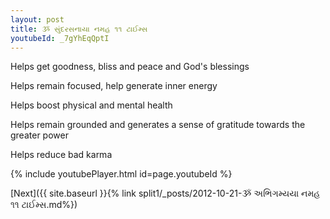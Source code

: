 ```yaml
---
layout: post
title: ૐ સુંદરસનાયા નમહ ૧૧ ટાઈમ્સ
youtubeId: _7gYhEqQptI
---
```

 
 
Helps get goodness, bliss and peace and God's blessings
 
Helps remain focused, help generate inner energy 
 
Helps boost physical and mental health 
 
Helps remain grounded and generates a sense of gratitude towards the greater power 
 
Helps reduce bad karma
 
 
 
 


{% include youtubePlayer.html id=page.youtubeId %}
 
[Next]({{ site.baseurl }}{% link  split1/_posts/2012-10-21-ૐ અભિગમ્યયા નમહ ૧૧ ટાઈમ્સ.md%})
 
